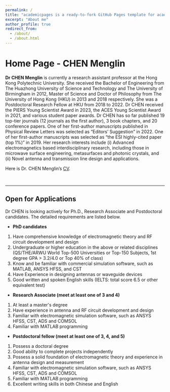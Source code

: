 ```yaml
---
permalink: /
title: "academicpages is a ready-to-fork GitHub Pages template for academic personal websites"
excerpt: "About me"
author_profile: true
redirect_from: 
  - /about/
  - /about.html
---
```


# Home Page - CHEN Menglin
**Dr CHEN Menglin** is currently a research assistant professor at the Hong Kong Polytechnic University. She received the Bachelor of Engineering from The Huazhong University of Science and Technology and The University of Birmingham in 2012, Master of Science and Doctor of Philosophy from The University of Hong Kong (HKU) in 2013 and 2018 respectively. She was a Postdoctoral Research Fellow at HKU from 2018 to 2022. Dr CHEN received the PIERS Young Scientist Award in 2023, the ACES Young Scientist Award in 2021, and various student paper awards. Dr CHEN has so far published 19 top-tier journals (12 journals as the first author), 3 book chapters, and 20 conference papers. One of her first-author manuscripts published in Physical Review Letters was selected as “Editors’ Suggestion” in 2022. One of her first-author manuscripts was selected as “the ESI highly-cited paper (top 1%)” in 2019. Her research interests include (i) Advanced electromagnetics based interdisciplinary research, including those in microwave surface engineering, metasurfaces and photonic crystals, and (ii) Novel antenna and transmission line design and applications.

Here is Dr. CHEN Menglin’s [CV](/file/CV-Menglin.pdf).

<br>

---

## Open for Applications

Dr CHEN is looking actively for Ph.D., Research Associate and Postdoctoral candidates. The detailed requirements are listed below.

- **PhD candidates**

1. Have comprehensive knowledge of electromagnetic theory and RF circuit development and design
2. Undergraduate or higher education in the above or related disciplines (QS/THE/ARWU World Top-500 Universities or Top-150 Subjects, 1st degree GPA > 3.2/4.0 or Top 40% of class)
3. Know and be familiar with commercial simulation software, such as MATLAB, ANSYS HFSS, and CST
4. Have Experience in designing antennas or waveguide devices
5. Good written and spoken English skills (IELTS: total score 6.5 or other equivalent test)

- **Research Associate (meet at least one of 3 and 4)**

1. At least a master's degree
2. Have experience in antenna and RF circuit development and design
3. Familiar with electromagnetic simulation software, such as ANSYS HFSS, CST, ADS and COMSOL
4. Familiar with MATLAB programming



- **Postdoctoral fellow (meet at least one of 3, 4, and 5)**

1. Possess a doctoral degree
2. Good ability to complete projects independently
3. Possess a solid foundation of electromagnetic theory and experience in antenna design and measurement
4. Familiar with electromagnetic simulation software, such as ANSYS HFSS, CST, ADS and COMSOL
5. Familiar with MATLAB programming
6. Excellent writing skills in both Chinese and English
